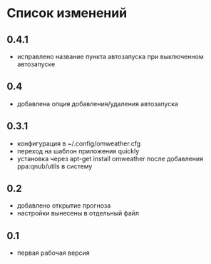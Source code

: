Список изменений
================

0.4.1
-----

* исправлено название пункта автозапуска при выключенном автозапуске

0.4
-----

* добавлена опция добавления/удаления автозапуска


0.3.1
-----

* конфигурация в ~/.config/omweather.cfg
* переход на шаблон приложения quickly
* установка через apt-get install omweather после добавления ppa:qnub/utils в систему

0.2
----

* добавлено открытие прогноза
* настройки вынесены в отдельный файл


0.1
----

* первая рабочая версия
